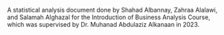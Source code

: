 A statistical analysis document done by Shahad Albannay, Zahraa Alalawi, and Salamah Alghazal for the Introduction of Business Analysis Course, which was supervised by Dr. Muhanad Abdulaziz Alkanaan in 2023. 
